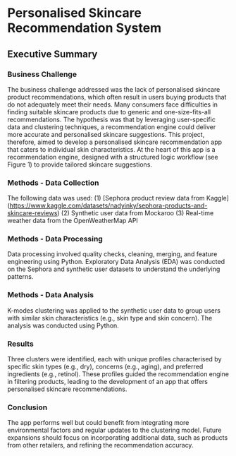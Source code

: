 # Personalised Skincare Recommendation System 

## Executive Summary
### Business Challenge
The business challenge addressed was the lack of personalised skincare product recommendations, which often result in users buying products that do not adequately meet their needs. Many consumers face difficulties in finding suitable skincare products due to generic and one-size-fits-all recommendations. The hypothesis was that by leveraging user-specific data and clustering techniques, a recommendation engine could deliver more accurate and personalised skincare suggestions. This project, therefore, aimed to develop a personalised skincare recommendation app that caters to individual skin characteristics. At the heart of this app is a recommendation engine, designed with a structured logic workflow (see Figure 1) to provide tailored skincare suggestions.

### Methods - Data Collection
The following data was used:
(1)	[Sephora product review data from Kaggle] (https://www.kaggle.com/datasets/nadyinky/sephora-products-and-skincare-reviews)
(2)	Synthetic user data from Mockaroo
(3)	Real-time weather data from the OpenWeatherMap API

### Methods - Data Processing
Data processing involved quality checks, cleaning, merging, and feature engineering using Python. Exploratory Data Analysis (EDA) was conducted on the Sephora and synthetic user datasets to understand the underlying patterns.

### Methods - Data Analysis
K-modes clustering was applied to the synthetic user data to group users with similar skin characteristics (e.g., skin type and skin concern). The analysis was conducted using Python.

### Results
Three clusters were identified, each with unique profiles characterised by specific skin types (e.g., dry), concerns (e.g., aging), and preferred ingredients (e.g., retinol). These profiles guided the recommendation engine in filtering products, leading to the development of an app that offers personalised skincare recommendations.

### Conclusion
The app performs well but could benefit from integrating more environmental factors and regular updates to the clustering model. Future expansions should focus on incorporating additional data, such as products from other retailers, and refining the recommendation accuracy.

## 
